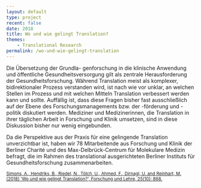 ```yaml
---
layout: default
type: project
recent: false
date: 2018
title: Wo und wie gelingt Translation?
themes: 
    - Translational Research
permalink: /wo-und-wie-gelingt-translation
---
```


Die Übersetzung der Grundla- genforschung in die klinische Anwendung und öffentliche Gesundheitsversorgung gilt als zentrale Herausforderung der Gesundheitsforschung. Während Translation meist als komplexer, bidirektionaler Prozess verstanden wird, ist nach wie vor unklar, an welchen Stellen im Prozess und mit welchen Mitteln Translation verbessert werden kann und sollte. Auffällig ist, dass diese Fragen bisher fast ausschließlich auf der Ebene des Forschungsmanagements bzw. der -förderung und -politik diskutiert werden. Mediziner und Medizinerinnen, die Translation in ihrer täglichen Arbeit in Forschung und Klinik umsetzen, sind in diese Diskussion bisher nur wenig eingebunden.

Da die Perspektive aus der Praxis für eine gelingende Translation unverzichtbar ist, haben wir 78 Mitarbeitende aus Forschung und Klinik der Berliner Charité und des Max-Delbrück-Centrum für Molekulare Medizin befragt, die im Rahmen des translational ausgerichteten Berliner Instituts für Gesundheitsforschung zusammenarbeiten.

<small>
    <a href="https://www.bihealth.org/fileadmin/artikel/nachrichten/dateien/%E2%80%9EWo_und_wie_gelingt_Translation__Perspektiven_aus_der_Praxis%E2%80%9C_in_der_Zeitschrift_Forschung___Lehre.pdf">
        Simons, A., Hendriks, B., Riedel, N., Tölch, U., Ahmed, F., Dirnagl, U. and Reinhart, M. (2018) 'Wo und wie gelingt Translation?', Forschung und Lehre, 25(10): 868.
    </a>
</small>
